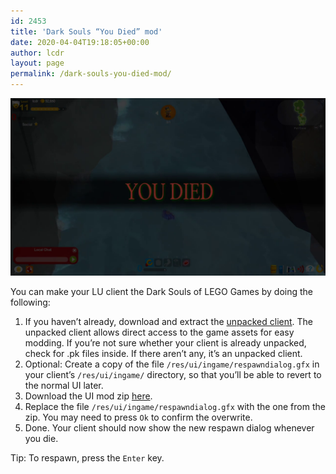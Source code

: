 ```yaml
---
id: 2453
title: 'Dark Souls “You Died” mod'
date: 2020-04-04T19:18:05+00:00
author: lcdr
layout: page
permalink: /dark-souls-you-died-mod/
---
```

![](/assets/2020/04/you-died.png)

You can make your LU client the Dark Souls of LEGO Games by doing the following:

1. If you haven’t already, download and extract the [unpacked client](https://mega.nz/#!zhRzBa4C!B5eY94-6vYmjJYqXkDXDM5hiqkPhZ7yb9ShCHG3Lgo8). The unpacked client allows direct access to the game assets for easy modding. If you’re not sure whether your client is already unpacked, check for .pk files inside. If there aren’t any, it’s an unpacked client.
2. Optional: Create a copy of the file `/res/ui/ingame/respawndialog.gfx` in your client’s `/res/ui/ingame/` directory, so that you’ll be able to revert to the normal UI later.
3. Download the UI mod zip [here](/assets/2020/04/respawndialog.zip).
4. Replace the file `/res/ui/ingame/respawndialog.gfx` with the one from the zip. You may need to press `Ok` to confirm the overwrite.
5. Done. Your client should now show the new respawn dialog whenever you die.

Tip: To respawn, press the `Enter` key.